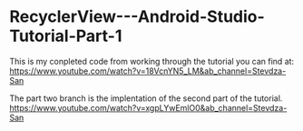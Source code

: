 # RecyclerView---Android-Studio-Tutorial-Part-1

This is my conpleted code from working through the tutorial you can find at: 
https://www.youtube.com/watch?v=18VcnYN5_LM&ab_channel=Stevdza-San

The part two branch is the implentation of the second part of the tutorial. 
https://www.youtube.com/watch?v=xgpLYwEmlO0&ab_channel=Stevdza-San
